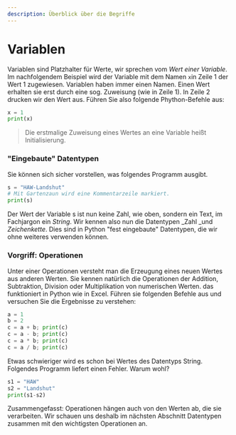 ```yaml
---
description: Überblick über die Begriffe
---
```


# Variablen

Variablen sind Platzhalter für Werte, wir sprechen vom _Wert einer Variable_.  Im nachfolgendem Beispiel wird der Variable mit dem Namen `x`in Zeile 1 der Wert 1 zugewiesen. Variablen haben immer einen Namen. Einen Wert erhalten sie erst  durch eine sog. Zuweisung (wie in Zeile 1). In Zeile 2 drucken wir den Wert aus. Führen Sie also folgende Phython-Befehle aus:

```python
x = 1
print(x)
```

> Die erstmalige Zuweisung eines Wertes an eine Variable heißt Initialisierung.

### "Eingebaute" Datentypen

Sie können sich sicher vorstellen, was folgendes Programm ausgibt.

```python
s = "HAW-Landshut"
# Mit Gartenzaun wird eine Kommentarzeile markiert.
print(s)
```

Der Wert der Variable s ist nun keine Zahl, wie oben, sondern ein Text, im Fachjargon ein _String_. Wir kennen also nun die Datentypen _Zahl _und _Zeichenkette_.  Dies sind in Python "fest eingebaute" Datentypen, die wir ohne weiteres verwenden können.

### Vorgriff: Operationen

Unter einer Operationen versteht man die Erzeugung eines neuen Wertes aus anderen Werten. Sie kennen natürlich die Operationen der Addition, Subtraktion, Division oder Multiplikation von numerischen Werten. das funktioniert in Python wie in Excel. Führen sie folgenden Befehle aus und versuchen Sie die Ergebnisse zu verstehen:

```python
a = 1
b = 2
c = a + b; print(c)
c = a - b; print(c)
c = a * b; print(c)
c = a / b; print(c)
```

 Etwas schwieriger wird es schon bei Wertes des Datentyps String. Folgendes Programm liefert einen Fehler. Warum wohl?

```python
s1 = "HAW"
s2 = "Landshut"
print(s1-s2)
```

Zusammengefasst: Operationen hängen auch von den Werten ab, die sie verarbeiten. Wir schauen uns deshalb im nächsten Abschnitt Datentypen zusammen mit den wichtigsten Operationen an.

###





